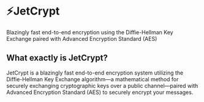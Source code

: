 # ⚡JetCrypt
Blazingly fast end-to-end encryption using the Diffie-Hellman Key Exchange paired with Advanced Encryption Standard (AES)
## What exactly is JetCrypt?
JetCrypt is a blazingly fast end-to-end encryption system utilizing the Diffie-Hellman Key Exchange algorithm—a mathematical method for securely exchanging cryptographic keys over a public channel—paired with Advanced Encryption Standard (AES) to securely encrypt your messages.
